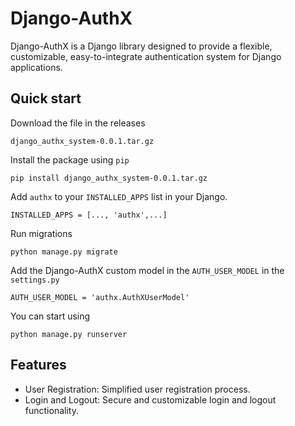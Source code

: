 # Django-AuthX

Django-AuthX is a Django library designed to provide a flexible, customizable, easy-to-integrate authentication system for Django applications. 

## Quick start

Download the file in the releases
```
django_authx_system-0.0.1.tar.gz
```

Install the package using `pip`
```
pip install django_authx_system-0.0.1.tar.gz
```

Add `authx` to your `INSTALLED_APPS` list in your Django.
```
INSTALLED_APPS = [..., 'authx',...]
```

Run migrations
```
python manage.py migrate
```

Add the Django-AuthX custom model in the `AUTH_USER_MODEL` in the `settings.py`
```
AUTH_USER_MODEL = 'authx.AuthXUserModel'
```
You can start using
```
python manage.py runserver
```

## Features

* User Registration: Simplified user registration process.
* Login and Logout: Secure and customizable login and logout functionality.
